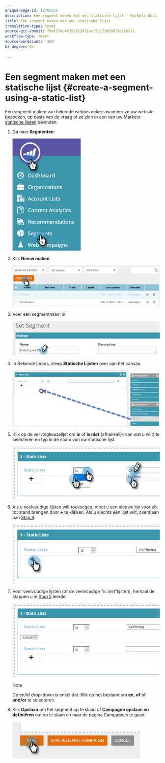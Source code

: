 ```yaml
---
unique-page-id: 13795536
description: Een segment maken met een statische lijst - Marketo Docs - Productdocumentatie
title: Een segment maken met een statische lijst
translation-type: tm+mt
source-git-commit: fbaf57ec4f3532c2d71acf23171d60873b1c997c
workflow-type: tm+mt
source-wordcount: '169'
ht-degree: 0%

---
```



# Een segment maken met een statische lijst {#create-a-segment-using-a-static-list}

Een segment maken van bekende webbezoekers wanneer ze uw website bezoeken, op basis van de vraag of ze zich in een van uw Marketo [statische lijsten](/help/marketo/product-docs/core-marketo-concepts/smart-lists-and-static-lists/static-lists/understanding-static-lists.md) bevinden.

1. Ga naar **Segmenten**.

   ![](assets/1.jpg)

1. Klik **Nieuw maken**.

   ![](assets/two.png)

1. Voer een segmentnaam in.

   ![](assets/three.png)

1. In Bekende Leads, sleep **Statische Lijsten** over aan het canvas.

   ![](assets/four-2.png)

1. Klik op de vervolgkeuzelijst om **is** of **is niet** (afhankelijk van wat u wilt) te selecteren en typ in de naam van uw statische lijst.

   ![](assets/five-2.png)

1. Als u veelvoudige lijsten wilt toevoegen, moet u een nieuwe lijn voor elk tot stand brengen door **+** te klikken. Als u slechts één lijst wilt, overslaan aan [Stap 8](#eight).

   ![](assets/six-1.png)

1. Voor veelvoudige lijsten (of de veelvoudige &quot;is niet&quot;lijsten), herhaal de stappen u in [Stap 5](#five) leerde.

   ![](assets/seven-2.png)

   >[!NOTE]
   >
   >De en/of drop-down is enkel dat. Klik op het bestand om **en**, **of** of **and/or** te selecteren.

1. Klik **Opslaan** om het segment op te slaan of **Campagne opslaan en definiëren** om op te slaan en naar de pagina Campagnes te gaan.

   ![](assets/eight-1.png)
